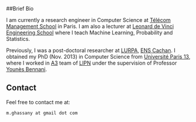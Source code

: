 
<!-- ##News -->

<!--  * I will teach Machine Learning course next semester at ESILV. -->

##Brief Bio

I am currently a research engineer in Computer Science at [Télécom Management School](http://www.telecom-em.eu/en) in Paris. I am also a lecturer at [Leonard de Vinci Engineering School](http://www.esilv.fr/en/) where I teach Machine Learning, Probability and Statistics.

Previously, I was a post-doctoral researcher at [LURPA](http://www.lurpa.ens-cachan.fr/), [ENS Cachan](http://www.ens-cachan.fr/version-anglaise/). I obtained my PhD (Nov. 2013) in Computer Science from [Université Paris 13](https://www.univ-paris13.fr/en/), where I worked in [A3](http://lipn.univ-paris13.fr/en/a3-presentation) team of [LIPN](http://lipn.univ-paris13.fr/en/) under the supervision of Professor [Younès Bennani](https://lipn.univ-paris13.fr/~bennani/).


## Contact

Feel free to contact me at:

    m.ghassany at gmail dot com


